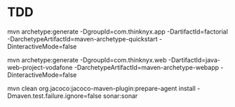 # TDD

mvn archetype:generate -DgroupId=com.thinknyx.app -DartifactId=factorial -DarchetypeArtifactId=maven-archetype-quickstart -DinteractiveMode=false

mvn archetype:generate -DgroupId=com.thinknyx.web -DartifactId=java-web-project-vodafone  -DarchetypeArtifactId=maven-archetype-webapp -DinteractiveMode=false

mvn clean org.jacoco:jacoco-maven-plugin:prepare-agent install -Dmaven.test.failure.ignore=false sonar:sonar
